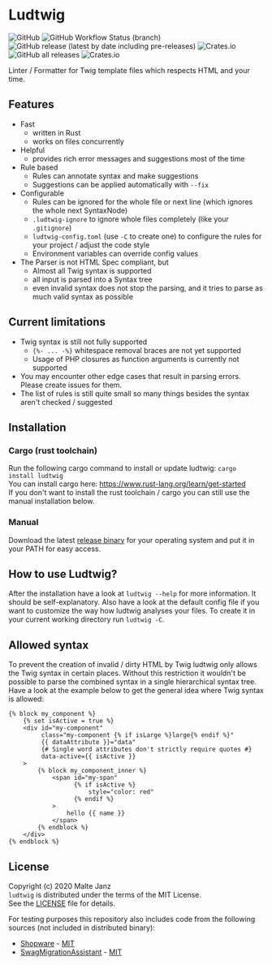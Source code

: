 # Ludtwig
![GitHub](https://img.shields.io/github/license/MalteJanz/ludtwig?color=blue&style=flat-square)
![GitHub Workflow Status (branch)](https://img.shields.io/github/workflow/status/MalteJanz/ludtwig/CI/main?label=CI&logo=GitHub%20Actions&logoColor=%23FFFFFF&style=flat-square)
![GitHub release (latest by date including pre-releases)](https://img.shields.io/github/v/release/MalteJanz/ludtwig?include_prereleases&logo=GitHub&style=flat-square)
![Crates.io](https://img.shields.io/crates/v/ludtwig?style=flat-square)
![GitHub all releases](https://img.shields.io/github/downloads/MalteJanz/ludtwig/total?logo=GitHub&style=flat-square)
![Crates.io](https://img.shields.io/crates/d/ludtwig?label=downloads%20crates.io&style=flat-square)

Linter / Formatter for Twig template files which respects HTML and your time.

## Features
- Fast
  - written in Rust
  - works on files concurrently
- Helpful
  - provides rich error messages and suggestions most of the time
- Rule based
  - Rules can annotate syntax and make suggestions
  - Suggestions can be applied automatically with `--fix`
- Configurable
  - Rules can be ignored for the whole file or next line (which ignores the whole next SyntaxNode)
  - `.ludtwig-ignore` to ignore whole files completely (like your `.gitignore`)
  - `ludtwig-config.toml` (use `-C` to create one) to configure the rules for your project / adjust the code style
  - Environment variables can override config values
- The Parser is not HTML Spec compliant, but
  - Almost all Twig syntax is supported
  - all input is parsed into a Syntax tree
  - even invalid syntax does not stop the parsing, and it tries to parse as much valid syntax as possible

## Current limitations
- Twig syntax is still not fully supported
  - `{%- ... -%}` whitespace removal braces are not yet supported
  - Usage of PHP closures as function arguments is currently not supported
- You may encounter other edge cases that result in parsing errors. Please create issues for them.
- The list of rules is still quite small so many things besides the syntax aren't checked / suggested

## Installation
### Cargo (rust toolchain)
Run the following cargo command to install or update ludtwig:
`cargo install ludtwig`  
You can install cargo here: https://www.rust-lang.org/learn/get-started  
If you don't want to install the rust toolchain / cargo you can still use the manual installation below.

### Manual
Download the latest [release binary](https://github.com/MalteJanz/ludtwig/releases) for your operating system and put it in your PATH for easy access.

## How to use Ludtwig?
After the installation have a look at `ludtwig --help` for more information. It should be self-explanatory.
Also have a look at the default config file if you want to customize the way how ludtwig analyses your files.
To create it in your current working directory run `ludtwig -C`.

## Allowed syntax
To prevent the creation of invalid / dirty HTML by Twig ludtwig only allows the Twig syntax in certain places.
Without this restriction it wouldn't be possible to parse the combined syntax in a single hierarchical syntax tree.
Have a look at the example below to get the general idea where Twig syntax is allowed:
```twig
{% block my_component %}
    {% set isActive = true %}
    <div id="my-component"
         class="my-component {% if isLarge %}large{% endif %}"
         {{ dataAttribute }}="data"
         {# Single word attributes don't strictly require quotes #}
         data-active={{ isActive }}
    >
        {% block my_component_inner %}
            <span id="my-span"
                  {% if isActive %}
                      style="color: red"
                  {% endif %}
            >
                hello {{ name }}
            </span>
        {% endblock %}
    </div>
{% endblock %}
```

## License
Copyright (c) 2020 Malte Janz  
`ludtwig` is distributed under the terms of the MIT License.  
See the [LICENSE](./LICENSE) file for details.

For testing purposes this repository also includes code from the following sources (not included in distributed binary):
- [Shopware](https://github.com/shopware/platform) - [MIT](https://github.com/shopware/platform/blob/master/LICENSE)
- [SwagMigrationAssistant](https://github.com/shopware/SwagMigrationAssistant) - [MIT](https://github.com/shopware/SwagMigrationAssistant/blob/master/LICENSE)
